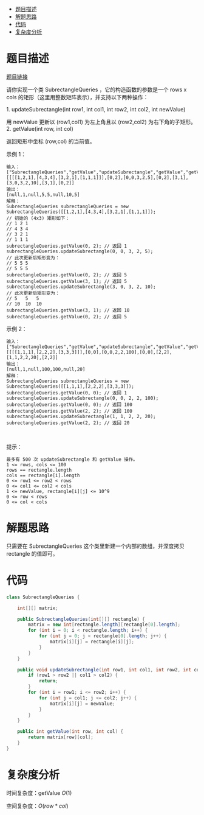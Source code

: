 
- [题目描述](#题目描述)
- [解题思路](#解题思路)
- [代码](#代码)
- [复杂度分析](#复杂度分析)


# 题目描述

[题目链接](https://leetcode-cn.com/problems/subrectangle-queries/)

请你实现一个类 SubrectangleQueries ，它的构造函数的参数是一个 rows x cols 的矩形（这里用整数矩阵表示），并支持以下两种操作：

1. updateSubrectangle(int row1, int col1, int row2, int col2, int newValue)

用 newValue 更新以 (row1,col1) 为左上角且以 (row2,col2) 为右下角的子矩形。
2. getValue(int row, int col)

返回矩形中坐标 (row,col) 的当前值。
 

示例 1：

    输入：
    ["SubrectangleQueries","getValue","updateSubrectangle","getValue","getValue","updateSubrectangle","getValue","getValue"]
    [[[[1,2,1],[4,3,4],[3,2,1],[1,1,1]]],[0,2],[0,0,3,2,5],[0,2],[3,1],[3,0,3,2,10],[3,1],[0,2]]
    输出：
    [null,1,null,5,5,null,10,5]
    解释：
    SubrectangleQueries subrectangleQueries = new SubrectangleQueries([[1,2,1],[4,3,4],[3,2,1],[1,1,1]]);  
    // 初始的 (4x3) 矩形如下：
    // 1 2 1
    // 4 3 4
    // 3 2 1
    // 1 1 1
    subrectangleQueries.getValue(0, 2); // 返回 1
    subrectangleQueries.updateSubrectangle(0, 0, 3, 2, 5);
    // 此次更新后矩形变为：
    // 5 5 5
    // 5 5 5 
    subrectangleQueries.getValue(0, 2); // 返回 5
    subrectangleQueries.getValue(3, 1); // 返回 5
    subrectangleQueries.updateSubrectangle(3, 0, 3, 2, 10);
    // 此次更新后矩形变为：
    // 5   5   5
    // 10  10  10 
    subrectangleQueries.getValue(3, 1); // 返回 10
    subrectangleQueries.getValue(0, 2); // 返回 5
示例 2：

    输入：
    ["SubrectangleQueries","getValue","updateSubrectangle","getValue","getValue","updateSubrectangle","getValue"]
    [[[[1,1,1],[2,2,2],[3,3,3]]],[0,0],[0,0,2,2,100],[0,0],[2,2],[1,1,2,2,20],[2,2]]
    输出：
    [null,1,null,100,100,null,20]
    解释：
    SubrectangleQueries subrectangleQueries = new SubrectangleQueries([[1,1,1],[2,2,2],[3,3,3]]);
    subrectangleQueries.getValue(0, 0); // 返回 1
    subrectangleQueries.updateSubrectangle(0, 0, 2, 2, 100);
    subrectangleQueries.getValue(0, 0); // 返回 100
    subrectangleQueries.getValue(2, 2); // 返回 100
    subrectangleQueries.updateSubrectangle(1, 1, 2, 2, 20);
    subrectangleQueries.getValue(2, 2); // 返回 20
 

提示：

    最多有 500 次 updateSubrectangle 和 getValue 操作。
    1 <= rows, cols <= 100
    rows == rectangle.length
    cols == rectangle[i].length
    0 <= row1 <= row2 < rows
    0 <= col1 <= col2 < cols
    1 <= newValue, rectangle[i][j] <= 10^9
    0 <= row < rows
    0 <= col < cols

# 解题思路

只需要在 SubrectangleQueries 这个类里新建一个内部的数组，并深度拷贝 rectangle 的值即可。

# 代码

```java
class SubrectangleQueries {

    int[][] matrix;

    public SubrectangleQueries(int[][] rectangle) {
        matrix = new int[rectangle.length][rectangle[0].length];
        for (int i = 0; i < rectangle.length; i++) {
            for (int j = 0; j < rectangle[0].length; j++) {
                matrix[i][j] = rectangle[i][j];
            }
        }
    }

    public void updateSubrectangle(int row1, int col1, int row2, int col2, int newValue) {
        if (row1 > row2 || col1 > col2) {
            return;
        }
        for (int i = row1; i <= row2; i++) {
            for (int j = col1; j <= col2; j++) {
                matrix[i][j] = newValue;
            }
        }
    }

    public int getValue(int row, int col) {
        return matrix[row][col];
    }
}
```

# 复杂度分析

时间复杂度：getValue $O(1)$

空间复杂度：$O(row * col)$
